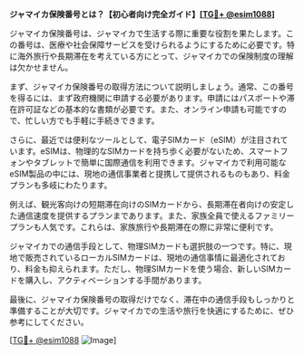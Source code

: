 **ジャマイカ保険番号とは？【初心者向け完全ガイド】[[TG💪+ @esim1088](https://t.me/s/esim1088)]**

ジャマイカ保険番号は、ジャマイカで生活する際に重要な役割を果たします。この番号は、医療や社会保障サービスを受けられるようにするために必要です。特に海外旅行や長期滞在を考えている方にとって、ジャマイカでの保険制度の理解は欠かせません。

まず、ジャマイカ保険番号の取得方法について説明しましょう。通常、この番号を得るには、まず政府機関に申請する必要があります。申請にはパスポートや滞在許可証などの基本的な書類が必要です。また、オンライン申請も可能ですので、忙しい方でも手軽に手続きできます。

さらに、最近では便利なツールとして、電子SIMカード（eSIM）が注目されています。eSIMは、物理的なSIMカードを持ち歩く必要がないため、スマートフォンやタブレットで簡単に国際通信を利用できます。ジャマイカで利用可能なeSIM製品の中には、現地の通信事業者と提携して提供されるものもあり、料金プランも多岐にわたります。

例えば、観光客向けの短期滞在向けのSIMカードから、長期滞在者向けの安定した通信速度を提供するプランまであります。また、家族全員で使えるファミリープランも人気です。これらは、家族旅行や長期滞在の際に非常に便利です。

ジャマイカでの通信手段として、物理SIMカードも選択肢の一つです。特に、現地で販売されているローカルSIMカードは、現地の通信事情に最適化されており、料金も抑えられます。ただし、物理SIMカードを使う場合、新しいSIMカードを購入し、アクティベーションする手間があります。

最後に、ジャマイカ保険番号の取得だけでなく、滞在中の通信手段もしっかりと準備することが大切です。ジャマイカでの生活や旅行を快適にするために、ぜひ参考にしてください。

[[TG💪+ @esim1088](https://t.me/s/esim1088) ![Image](https://i.postimg.cc/Y0z9fWf4/image.png)]